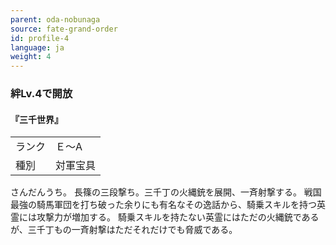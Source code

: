 ```yaml
---
parent: oda-nobunaga
source: fate-grand-order
id: profile-4
language: ja
weight: 4
---
```


### 絆Lv.4で開放

#### 『三千世界』

<table>
  <tr><td>ランク</td><td>Ｅ～A</td></tr>
  <tr><td>種別</td><td>対軍宝具</td></tr>
</table>

さんだんうち。
長篠の三段撃ち。三千丁の火縄銃を展開、一斉射撃する。
戦国最強の騎馬軍団を打ち破った余りにも有名なその逸話から、騎乗スキルを持つ英霊には攻撃力が増加する。
騎乗スキルを持たない英霊にはただの火縄銃であるが、三千丁もの一斉射撃はただそれだけでも脅威である。

